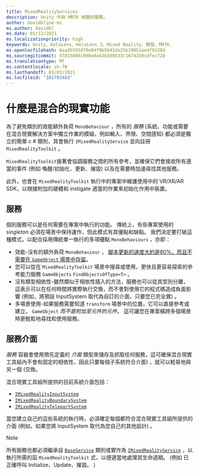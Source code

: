 ```yaml
---
title: MixedRealityServices
description: Unity 中與 MRTK 相關的服務。
author: davidkline-ms
ms.author: davidkl
ms.date: 01/12/2021
ms.localizationpriority: high
keywords: Unity、HoloLens、HoloLens 2、Mixed Reality、開發、MRTK、
ms.openlocfilehash: 6aad5591878e0df9b5642da25b18051ae4f9128d
ms.sourcegitcommit: 97815006c09be0a43b3d9b33c1674150cdfecf2b
ms.translationtype: MT
ms.contentlocale: zh-TW
ms.lasthandoff: 03/03/2021
ms.locfileid: "101783483"
---
```

# <a name="what-makes-a-mixed-reality-feature"></a>什麼是混合的現實功能

為了避免類別的效能額外負荷 `MonoBehaviour` ，所有的 *服務* (系統、功能或需要在混合現實解決方案中獨立作業的模組，例如輸入、界限、空間感知) 都必須是獨立的簡單 c # 類別，其會執行 `IMixedRealityService` 並向註冊 `MixedRealityToolkit` 。

`MixedRealityToolkit`接著會協調服務之間的所有參考，並確保它們會接收所有適當的事件 (例如 喚醒/初始化、更新、摧毀) 以及在需要時加速尋找其他服務。

此外，也會在 `MixedRealityToolkit` 執行中的專案中維護使用中的 VR/XR/AR SDK，以根據附加的硬體和 instigate 適當的作業來初始化作用中裝置。

## <a name="a-service"></a>服務

個別服務可以是任何需要在專案中執行的功能。 傳統上，有些專案使用的 *singleton* 必須在場景中保持運作，但此模式有其優點和缺點。 我們決定要打破這種模式，以配合採用傳統單一執行的多項優點 `MonoBehaviours` ，亦即：

* 效能-沒有的額外負荷 `MonoBehaviour` ， [腳本更新的速度大約是80%，而且不需要在 `GameObject` 場景中存留](https://blogs.unity3d.com/2015/12/23/1k-update-calls/)。
* 您可以從在 `MixedRealityToolkit` 場景中搜尋或使用，更快且更容易探索的參考能力服務 `GameObjects` `FindObjectsOfType<T>` 。
* 沒有類型相依性-雖然類似于相依性插入的方法，服務也可以從其型別分離，這表示可以在任何時間將實際執行交換，而不會對使用它的程式碼造成負面影響 (例如，將預設 InputSystem 取代為自訂的介面，只要您已完全實) 。
* 多場景使用-如果服務需要知道 `transform` 場景中的位置，它可以直接參考或建立， `GameObject` _而不是附加至元件的元件_。 這可讓您在專案橫跨多個場景時更輕鬆地尋找和使用服務。

## <a name="service-interfaces"></a>服務介面

*服務* 容器會使用預先定義的 *介面* 類型來儲存及抓取任何服務，這可確保混合現實工具組內不會有固定的相依性，因此只要每個子系統符合介面) ，就可以輕易地與另一個 (交換。

混合現實工具組所提供的目前系統介面包括：

* [`IMixedRealityInputSystem`](xref:Microsoft.MixedReality.Toolkit.Input.IMixedRealityInputSystem)
* [`IMixedRealityBoundarySystem`](xref:Microsoft.MixedReality.Toolkit.Boundary.IMixedRealityBoundarySystem)
* [`IMixedRealityTeleportSystem`](xref:Microsoft.MixedReality.Toolkit.Teleport.IMixedRealityTeleportSystem)

當您建立自己的這些系統的執行時，必須確定每個都符合混合現實工具組所提供的介面 (例如，如果您將 InputSystem 取代為您自己的其他設計) 。

> [!NOTE]
> 所有服務也都必須繼承自 [`BaseService`](xref:Microsoft.MixedReality.Toolkit.BaseService) 類別或實作為 [`IMixedRealityService`](xref:Microsoft.MixedReality.Toolkit.IMixedRealityService) ，以執行所需的函 `MixedRealityToolkit` 式，以便適當地處理其生命週期。  (例如 已正確呼叫 Initialize、Update、摧毀。 ) 
